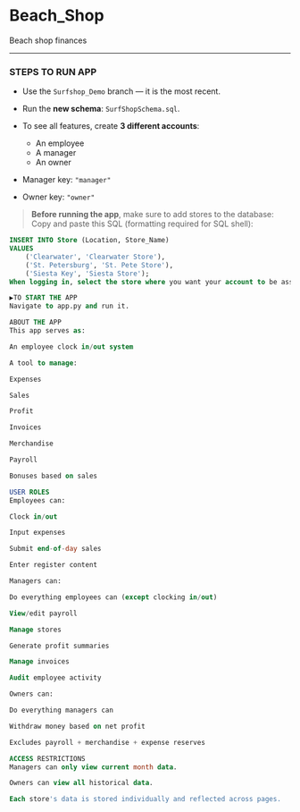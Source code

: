 # Beach_Shop
Beach shop finances

---

###  STEPS TO RUN APP

- Use the `Surfshop_Demo` branch — it is the most recent.
- Run the **new schema**: `SurfShopSchema.sql`.
- To see all features, create **3 different accounts**:  
  - An employee  
  - A manager  
  - An owner  

- Manager key: `"manager"`  
- Owner key: `"owner"`

>  **Before running the app**, make sure to add stores to the database:  
> Copy and paste this SQL (formatting required for SQL shell):

```sql
INSERT INTO Store (Location, Store_Name)
VALUES
    ('Clearwater', 'Clearwater Store'),
    ('St. Petersburg', 'St. Pete Store'),
    ('Siesta Key', 'Siesta Store');
When logging in, select the store where you want your account to be assigned.

▶TO START THE APP
Navigate to app.py and run it.

ABOUT THE APP
This app serves as:

An employee clock in/out system

A tool to manage:

Expenses

Sales

Profit

Invoices

Merchandise

Payroll

Bonuses based on sales

USER ROLES
Employees can:

Clock in/out

Input expenses

Submit end-of-day sales

Enter register content

Managers can:

Do everything employees can (except clocking in/out)

View/edit payroll

Manage stores

Generate profit summaries

Manage invoices

Audit employee activity

Owners can:

Do everything managers can

Withdraw money based on net profit

Excludes payroll + merchandise + expense reserves

ACCESS RESTRICTIONS
Managers can only view current month data.

Owners can view all historical data.

Each store's data is stored individually and reflected across pages.

